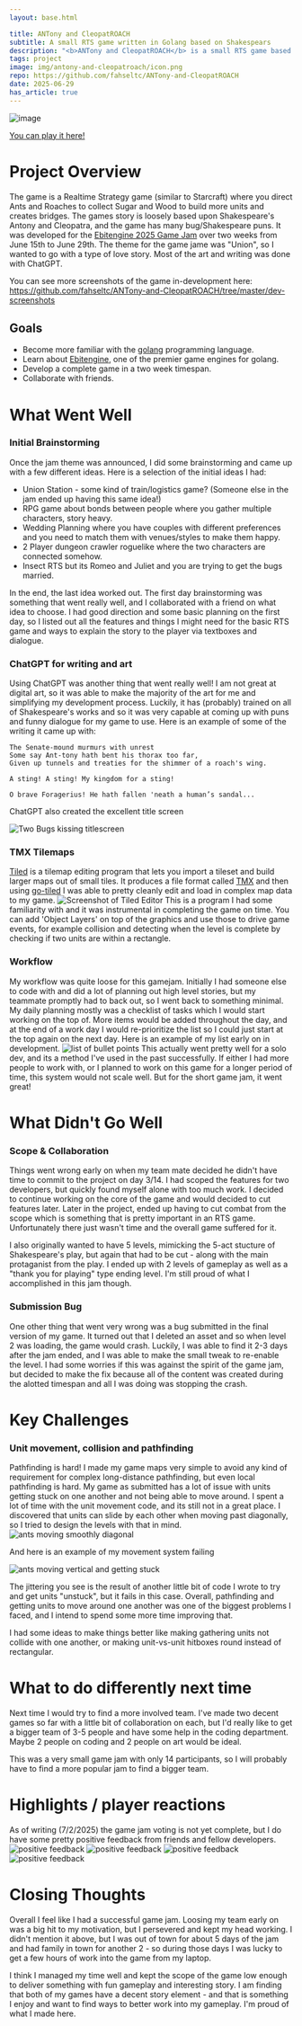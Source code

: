 ```yaml
---
layout: base.html

title: ANTony and CleopatROACH
subtitle: A small RTS game written in Golang based on Shakespears
description: "<b>ANTony and CleopatROACH</b> is a small RTS game based on Shakespeare, developed in Golang for a 2 week game jam"
tags: project
image: img/antony-and-cleopatroach/icon.png
repo: https://github.com/fahseltc/ANTony-and-CleopatROACH
date: 2025-06-29
has_article: true
---
```


![image](/img/antony-and-cleopatroach/in-game.png)

[You can play it here!](https://digdugdiggy.itch.io/antony-and-cleopatroach)

# Project Overview

The game is a Realtime Strategy game (similar to Starcraft) where you direct Ants and Roaches to collect Sugar and Wood to build more units and creates bridges. The games story is loosely based upon Shakespeare's Antony and Cleopatra, and the game has many bug/Shakespeare puns.
It was developed for the [Ebitengine 2025 Game Jam](https://itch.io/jam/ebitengine-game-jam-2025) over two weeks from June 15th to June 29th. The theme for the game jame was "Union", so I wanted to go with a type of love story.
Most of the art and writing was done with ChatGPT.

You can see more screenshots of the game in-development here: https://github.com/fahseltc/ANTony-and-CleopatROACH/tree/master/dev-screenshots

## Goals

- Become more familiar with the [golang](https://go.dev/) programming language.
- Learn about [Ebitengine](https://ebitengine.org/), one of the premier game engines for golang.
- Develop a complete game in a two week timespan.
- Collaborate with friends.

# What Went Well

### Initial Brainstorming

Once the jam theme was announced, I did some brainstorming and came up with a few different ideas. Here is a selection of the initial ideas I had:

- Union Station - some kind of train/logistics game? (Someone else in the jam ended up having this same idea!)
- RPG game about bonds between people where you gather multiple characters, story heavy.
- Wedding Planning where you have couples with different preferences and you need to match them with venues/styles to make them happy.
- 2 Player dungeon crawler roguelike where the two characters are connected somehow.
- Insect RTS but its Romeo and Juliet and you are trying to get the bugs married.

In the end, the last idea worked out. The first day brainstorming was something that went really well, and I collaborated with a friend on what idea to choose. I had good direction and some basic planning on the first day, so I listed out all the features and things I might need for the basic RTS game and ways to explain the story to the player via textboxes and dialogue.

### ChatGPT for writing and art

Using ChatGPT was another thing that went really well! I am not great at digital art, so it was able to make the majority of the art for me and simplifying my development process. Luckily, it has (probably) trained on all of Shakespeare's works and so it was very capable at coming up with puns and funny dialogue for my game to use. Here is an example of some of the writing it came up with:

```
The Senate-mound murmurs with unrest
Some say Ant-tony hath bent his thorax too far,
Given up tunnels and treaties for the shimmer of a roach's wing.
```

```
A sting! A sting! My kingdom for a sting!
```

```
O brave Foragerius! He hath fallen 'neath a human’s sandal...
```

ChatGPT also created the excellent title screen

![Two Bugs kissing titlescreen](/img/antony-and-cleopatroach/icon.png)

### TMX Tilemaps

[Tiled](https://www.mapeditor.org/) is a tilemap editing program that lets you import a tileset and build larger maps out of small tiles. It produces a file format called [TMX](https://doc.mapeditor.org/en/stable/reference/tmx-map-format/)
and then using [go-tiled](https://github.com/lafriks/go-tiled) I was able to pretty cleanly edit and load in complex map data to my game.
![Screenshot of Tiled Editor](/img/antony-and-cleopatroach/tiled.png)
This is a program I had some familiarity with and it was instrumental in completing the game on time. You can add 'Object Layers' on top of the graphics and use those to drive game events, for example collision and detecting when the level is complete by checking if two units are within a rectangle.

### Workflow

My workflow was quite loose for this gamejam. Initially I had someone else to code with and did a lot of planning out high level stories, but my teammate promptly had to back out, so I went back to something minimal.
My daily planning mostly was a checklist of tasks which I would start working on the top of. More items would be added throughout the day, and at the end of a work day I would re-prioritize the list so I could just start at the top again on the next day. Here is an example of my list early on in development.
![list of bullet points](/img/antony-and-cleopatroach/planning.png)
This actually went pretty well for a solo dev, and its a method I've used in the past successfully. If either I had more people to work with, or I planned to work on this game for a longer period of time, this system would not scale well. But for the short game jam, it went great!

# What Didn't Go Well

### Scope & Collaboration

Things went wrong early on when my team mate decided he didn't have time to commit to the project on day 3/14. I had scoped the features for two developers, but quickly found myself alone with too much work. I decided to continue working on the core of the game and would decided to cut features later.
Later in the project, ended up having to cut combat from the scope which is something that is pretty important in an RTS game. Unfortunately there just wasn't time and the overall game suffered for it.

I also originally wanted to have 5 levels, mimicking the 5-act stucture of Shakespeare's play, but again that had to be cut - along with the main protaganist from the play. I ended up with 2 levels of gameplay as well as a "thank you for playing" type ending level. I'm still proud of what I accomplished in this jam though.

### Submission Bug

One other thing that went very wrong was a bug submitted in the final version of my game. It turned out that I deleted an asset and so when level 2 was loading, the game would crash. Luckily, I was able to find it 2-3 days after the jam ended, and I was able to make the small tweak to re-enable the level. I had some worries if this was against the spirit of the game jam, but decided to make the fix because all of the content was created during the alotted timespan and all I was doing was stopping the crash.

# Key Challenges

### Unit movement, collision and pathfinding

Pathfinding is hard! I made my game maps very simple to avoid any kind of requirement for complex long-distance pathfinding, but even local pathfinding is hard. My game as submitted has a lot of issue with units getting stuck on one another and not being able to move around. I spent a lot of time with the unit movement code, and its still not in a great place. I discovered that units can slide by each other when moving past diagonally, so I tried to design the levels with that in mind.
![ants moving smoothly diagonal](/img/antony-and-cleopatroach/smooth-diagonal-movement.gif)

And here is an example of my movement system failing

![ants moving vertical and getting stuck](/img/antony-and-cleopatroach/bad-vertical-movement.gif)

The jittering you see is the result of another little bit of code I wrote to try and get units "unstuck", but it fails in this case.
Overall, pathfinding and getting units to move around one another was one of the biggest problems I faced, and I intend to spend some more time improving that.

I had some ideas to make things better like making gathering units not collide with one another, or making unit-vs-unit hitboxes round instead of rectangular.

# What to do differently next time

Next time I would try to find a more involved team. I've made two decent games so far with a little bit of collaboration on each, but I'd really like to get a bigger team of 3-5 people and have some help in the coding department. Maybe 2 people on coding and 2 people on art would be ideal.

This was a very small game jam with only 14 participants, so I will probably have to find a more popular jam to find a bigger team.

# Highlights / player reactions

As of writing (7/2/2025) the game jam voting is not yet complete, but I do have some pretty positive feedback from friends and fellow developers.
![positive feedback](/img/antony-and-cleopatroach/feedback1.PNG)
![positive feedback](/img/antony-and-cleopatroach/feedback2.PNG)
![positive feedback](/img/antony-and-cleopatroach/feedback3.PNG)
![positive feedback](/img/antony-and-cleopatroach/feedback4.PNG)

# Closing Thoughts

Overall I feel like I had a successful game jam. Loosing my team early on was a big hit to my motivation, but I persevered and kept my head working. I didn't mention it above, but I was out of town for about 5 days of the jam and had family in town for another 2 - so during those days I was lucky to get a few hours of work into the game from my laptop.

I think I managed my time well and kept the scope of the game low enough to deliver something with fun gameplay and interesting story. I am finding that both of my games have a decent story element - and that is something I enjoy and want to find ways to better work into my gameplay. I'm proud of what I made here.
